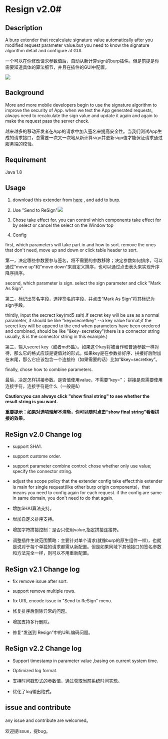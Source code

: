 # Resign v2.0#

## Description ##

A burp extender that recalculate signature value automatically after you modified request parameter value.but you need to know the signature algorithm detail and configure at GUI. 

一个可以在你修改请求参数值后，自动从新计算sign的burp插件。但是前提是你需要知道具体的算法细节，并且在插件的GUI中配置。

![](http://i.imgur.com/4YQR4IT.png)

## Background ##

 More and more mobile developers begin to use the signature algorithm to improve the security of App. when we test the App generated requests, always need to recalculate the sign value and update it again and again to make the request pass the server check.

越来越多的移动开发者在App的请求中加入签名来提高安全性。当我们测试App生成的请求接口，总需要一次又一次地从新计算sign并更新sign值才能保证请求通过服务端的校验。

## Requirement ##

Java 1.8

## Usage ##

1. download this extender from [here](https://github.com/bit4woo/GUI_Burp_Extender_ReSign/releases "here") , and add to burp.


2. Use "Send to ReSign"![](http://i.imgur.com/kbThsZJ.png)


3. Chose take effect for. you can control which components take effect for by select or cancel the select on the Window top


4. Config


first, which parameters will take part in and how to sort. remove the ones that don't need, move up and down or click table header to sort.

第一，决定哪些参数要参与签名，将不需要的参数移除；决定参数如何排序，可以通过“move up”和“move down”来自定义排序，也可以通过点击表头来实现升序降序排序。

second, which parameter is sign. select the sign parameter and click "Mark As Sign".

第二，标记出签名字段，选择签名的字段，并点击“Mark As Sign”将其标记为sign字段。
	
thirdly, input the secrect key(md5 salt).if secret key will be use as a normal parameter, it should be like "key=secretkey" --a key value format;if the secret key will be append to the end when parameters have been oredered and combined, should be like "&key=secretkey"(there is a connector string usually, & is the connector string in this example.) 

第三，输入secret key（或者md5盐）。如果这个key将被当作和普通参数一样对待，那么它的格式应该是键值对的形式。如果key是在参数排好序、拼接好后附加在末尾，那么它应该包含一个连接符（如果需要的话）比如“&key=secretkey”。

finally, chose how to combine parameters.

最后，决定怎样拼接参数。是否值使用value，不需要“key=”； 拼接是否需要使用连接字符，连接字符是什么（一般是&）

**Caution:you can always click "show final string" to see whether the result string is you want.**

**重要提示：如果对选项理解不清晰，你可以随时点击“show final string”看看拼接的效果。**



## ReSign v2.0 Change log ##


- support SHA1.
- support custome order.
- support parameter combine control: chose whether only use value; specify the connector string.
- adjust the scope policy that the extender config take effect:this extender is main for single request(like other burp origin components)，that means you need to config again for each request. if the config are same in same domain, you don't need to do that again.

- 增加SHA1算法支持。
- 增加自定义排序支持。
- 增加字符拼接控制：是否只使用value,指定拼接连接符。
- 调整插件生效范围策略：主要针对单个请求(就像burp的原生组件一样)，也就是说对于每个单独的请求都需从新配置。但是如果同域下其他接口的签名参数和方法完全一样，则可以不用重新配置。


## ReSign v2.1 Change log ##

- fix remove issue after sort.
- support remove multiple rows.
- fix URL encode issue in "Send to ReSign" menu.

- 修复排序后删除异常的问题。
- 增加支持多行删除。
- 修复“发送到 Resign”中的URL编码问题。


## ReSign v2.2 Change log ##

- Support timestamp in parameter value ,basing on current system time.
- Optimized log format.


- 支持时间戳形式的参数值，通过获取当前系统时间实现。
- 优化了log输出格式。


## issue and contribute ##

any issue and contribute are welcomed。

欢迎提issue，提bug。